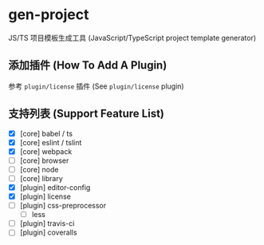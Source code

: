 # gen-project

JS/TS 项目模板生成工具 (JavaScript/TypeScript project template generator)

## 添加插件 (How To Add A Plugin)

参考 `plugin/license` 插件 (See `plugin/license` plugin)

## 支持列表 (Support Feature List)

- [x] [core] babel / ts
- [x] [core] eslint / tslint
- [x] [core] webpack
- [ ] [core] browser
- [ ] [core] node
- [ ] [core] library
- [x] [plugin] editor-config
- [x] [plugin] license
- [ ] [plugin] css-preprocessor
  - [ ] less
- [ ] [plugin] travis-ci
- [ ] [plugin] coveralls
